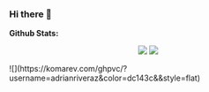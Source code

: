 ### Hi there 👋

**Github Stats:**

<p align="center">
  
  <img src="https://github-readme-stats.vercel.app/api?username=adrianriveraz&count_private=true&show_icons=true&theme=cobalt&line_height=33">
  <img src="https://github-readme-stats.vercel.app/api/top-langs/?username=adrianriveraz&count_private=true&hide=html,scss,,ejs&theme=cobalt&line_height=10">

</p>
![](https://komarev.com/ghpvc/?username=adrianriveraz&color=dc143c&&style=flat)
